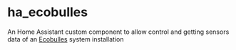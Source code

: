 # ha_ecobulles
An Home Assistant custom component to allow control and getting sensors data of an [Ecobulles](https://ecobulles.com) system installation
